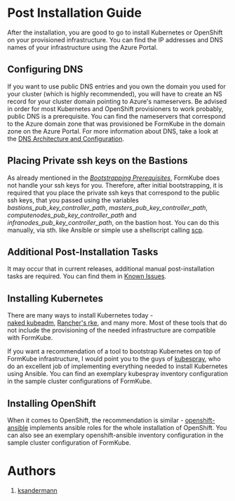 # Post Installation Guide

After the installation, you are good to go to install Kubernetes or OpenShift on your provisioned infrastructure.
You can find the IP addresses and DNS names of your infrastructure using the Azure Portal.

## Configuring DNS

If you want to use public DNS entries and you own the domain you used for your cluster (which is highly recommended),
you will have to create an NS record for your cluster domain pointing to Azure's nameservers.
Be advised in order for most Kubernetes and OpenShift provisioners to work probably, public DNS is a prerequisite.
You can find the nameservers that correspond to the Azure domain zone that was provisioned be FormKube in the domain 
zone on the Azure Portal.
For more information about DNS, take a look at the [DNS Architecture and Configuration](dns.md).

## Placing Private ssh keys on the Bastions

As already mentioned in the [*Bootstrapping Prerequisites*](prerequisites.md), FormKube does not handle your ssh keys
for you. Therefore, after initial bootstrapping, it is required that you place the private ssh keys that correspond to
the public ssh keys, that you passed using the variables *bastions_pub_key_controller_path*,
*masters_pub_key_controller_path*, *computenodes_pub_key_controller_path* and *infranodes_pub_key_controller_path*, on
the bastion host. You can do this manually, via sth. like Ansible or simple use a shellscript calling 
[scp](https://linux.die.net/man/1/scp).

## Additional Post-Installation Tasks

It may occur that in current releases, additional manual post-installation tasks are required.
You can find them in [Known Issues](./known_issues.mdn).

## Installing Kubernetes

There are many ways to install Kubernetes today -  
[naked kubeadm](https://kubernetes.io/docs/setup/production-environment/tools/kubeadm/create-cluster-kubeadm/),
[Rancher's rke](https://rancher.com/docs/rke/latest/en/), and many more. Most of these tools that do not include
the provisioning of the needed infrastructure are compatible with FormKube.

If you want a recommendation of a tool to bootstrap Kubernetes on top of FormKube infrastructure, I would point you to 
the guys of [kubespray](https://github.com/kubernetes-sigs/kubespray), who do an excellent job of implementing everything
needed to install Kubernetes using Ansible. You can find an exemplary kubespray inventory configuration in the sample
cluster configurations of FormKube.

## Installing OpenShift

When it comes to OpenShift, the recommendation is similar - 
[openshift-ansible](https://github.com/openshift/openshift-ansible) implements ansible roles for the whole installation
of OpenShift. You can also see an exemplary openshift-ansible inventory configuration in the sample cluster
configuration of FormKube.



# Authors
1. [ksandermann](https://github.com/ksandermann)